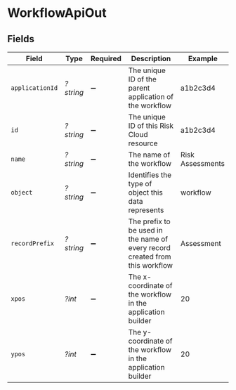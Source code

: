 # WorkflowApiOut


## Fields

| Field                                                                        | Type                                                                         | Required                                                                     | Description                                                                  | Example                                                                      |
| ---------------------------------------------------------------------------- | ---------------------------------------------------------------------------- | ---------------------------------------------------------------------------- | ---------------------------------------------------------------------------- | ---------------------------------------------------------------------------- |
| `applicationId`                                                              | *?string*                                                                    | :heavy_minus_sign:                                                           | The unique ID of the parent application of the workflow                      | a1b2c3d4                                                                     |
| `id`                                                                         | *?string*                                                                    | :heavy_minus_sign:                                                           | The unique ID of this Risk Cloud resource                                    | a1b2c3d4                                                                     |
| `name`                                                                       | *?string*                                                                    | :heavy_minus_sign:                                                           | The name of the workflow                                                     | Risk Assessments                                                             |
| `object`                                                                     | *?string*                                                                    | :heavy_minus_sign:                                                           | Identifies the type of object this data represents                           | workflow                                                                     |
| `recordPrefix`                                                               | *?string*                                                                    | :heavy_minus_sign:                                                           | The prefix to be used in the name of every record created from this workflow | Assessment                                                                   |
| `xpos`                                                                       | *?int*                                                                       | :heavy_minus_sign:                                                           | The x-coordinate of the workflow in the application builder                  | 20                                                                           |
| `ypos`                                                                       | *?int*                                                                       | :heavy_minus_sign:                                                           | The y-coordinate of the workflow in the application builder                  | 20                                                                           |